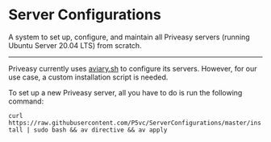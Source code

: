 # Server Configurations
A system to set up, configure, and maintain all Priveasy servers (running Ubuntu Server 20.04 LTS) from scratch.

------------

Priveasy currently uses [aviary.sh](https://github.com/team-video/aviary.sh "aviary.sh") to configure its servers. However, for our use case, a custom installation script is needed.

To set up a new Priveasy server, all you have to do is run the following command:

`curl https://raw.githubusercontent.com/P5vc/ServerConfigurations/master/install | sudo bash && av directive && av apply`
